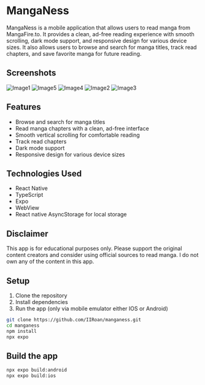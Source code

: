 # MangaNess

MangaNess is a mobile application that allows users to read manga from MangaFire.to. It provides a clean, ad-free reading experience with smooth scrolling, dark mode support, and responsive design for various device sizes. It also allows users to browse and search for manga titles, track read chapters, and save favorite manga for future reading.

## Screenshots
![Image1](https://github.com/user-attachments/assets/216c2b90-66e6-4a3c-a9e6-9b8e04234b71)
![Image5](https://github.com/user-attachments/assets/0252d10b-6b6f-44a5-951f-a79f0047fff7)
![Image4](https://github.com/user-attachments/assets/9d9e3968-2e82-45fc-b83b-cd5346b54f44)
![Image2](https://github.com/user-attachments/assets/6afb8bd0-a162-4819-aceb-50bbcd23b707)
![Image3](https://github.com/user-attachments/assets/278bfaf9-84fa-4666-aff0-a2440dc9728c)



## Features

- Browse and search for manga titles
- Read manga chapters with a clean, ad-free interface
- Smooth vertical scrolling for comfortable reading
- Track read chapters
- Dark mode support
- Responsive design for various device sizes

## Technologies Used

- React Native
- TypeScript
- Expo
- WebView
- React native AsyncStorage for local storage


## Disclaimer

This app is for educational purposes only. Please support the original content creators and consider using official sources to read manga. I do not own any of the content in this app.

## Setup

1. Clone the repository
2. Install dependencies
3. Run the app (only via mobile emulator either IOS or Android)

```bash
git clone https://github.com/IIRoan/manganess.git
cd manganess
npm install
npx expo
```

## Build the app  
```bash
npx expo build:android
npx expo build:ios
```
